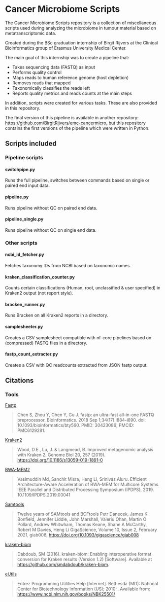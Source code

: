 # Cancer Microbiome Scripts
The Cancer Microbiome Scripts repository is a collection of miscellaneous scripts used during analyzing the microbiome in tumour material based on metatranscriptomic data. 

Created during the BSc graduation internship of Birgit Rijvers at the Clinical Bioinformatics group of Erasmus University Medical Center.

The main goal of this internship was to create a pipeline that: 
- Takes sequencing data (FASTQ) as input
- Performs quality control
- Maps reads to human reference genome (host depletion)
- Removes reads that mapped
- Taxonomically classifies the reads left 
- Reports quality metrics and reads counts at the main steps

In addition, scripts were created for various tasks. These are also provided in this repository.

The final version of this pipeline is available in another repository: https://github.com/BirgitRijvers/emc-cancermicro, but this repository contains the first versions of the pipeline which were written in Python.

## Scripts included
### Pipeline scripts
#### switchpipe.py
Runs the full pipeline, switches between commands based on single or paired end input data.
#### pipeline.py
Runs pipeline without QC on paired end data.
#### pipeline_single.py
Runs pipeline without QC on single end data.
### Other scripts
#### ncbi_id_fetcher.py
Fetches taxonomy IDs from NCBI based on taxonomic names.
#### kraken_classification_counter.py
Counts certain classifications (Human, root, unclassified & user specified) in Kraken2 output (not report style).
#### bracken_runner.py
Runs Bracken on all Kraken2 reports in a directory.
#### samplesheeter.py
Creates a CSV samplesheet compatible with nf-core pipelines based on (compressed) FASTQ files in a directory.
#### fastp_count_extracter.py
Creates a CSV with QC readcounts extracted from JSON fastp output.

## Citations
### Tools
[Fastp](https://github.com/OpenGene/fastp)
> Chen S, Zhou Y, Chen Y, Gu J. fastp: an ultra-fast all-in-one FASTQ preprocessor. Bioinformatics. 2018 Sep 1;34(17):i884-i890. doi: 10.1093/bioinformatics/bty560. PMID: 30423086; PMCID: PMC6129281.

[Kraken2](https://github.com/DerrickWood/kraken2) 
> Wood, D.E., Lu, J. & Langmead, B. Improved metagenomic analysis with Kraken 2. Genome Biol 20, 257 (2019). https://doi.org/10.1186/s13059-019-1891-0

[BWA-MEM2](https://github.com/bwa-mem2/bwa-mem2)
>Vasimuddin Md, Sanchit Misra, Heng Li, Srinivas Aluru. Efficient Architecture-Aware Acceleration of BWA-MEM for Multicore Systems. IEEE Parallel and Distributed Processing Symposium (IPDPS), 2019. 10.1109/IPDPS.2019.00041

[Samtools](https://www.htslib.org/doc/samtools.html)
>Twelve years of SAMtools and BCFtools
Petr Danecek, James K Bonfield, Jennifer Liddle, John Marshall, Valeriu Ohan, Martin O Pollard, Andrew Whitwham, Thomas Keane, Shane A McCarthy, Robert M Davies, Heng Li
GigaScience, Volume 10, Issue 2, February 2021, giab008, https://doi.org/10.1093/gigascience/giab008

[kraken-biom](https://github.com/smdabdoub/kraken-biom)
> Dabdoub, SM (2016). kraken-biom: Enabling interoperative format conversion for Kraken results (Version 1.2) [Software]. Available at https://github.com/smdabdoub/kraken-biom.

[eUtils](https://www.ncbi.nlm.nih.gov/books/NBK25501/)
>Entrez Programming Utilities Help [Internet]. Bethesda (MD): National Center for Biotechnology Information (US); 2010-. Available from: https://www.ncbi.nlm.nih.gov/books/NBK25501/
